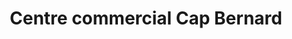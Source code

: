 ---
title: "Centre commercial Cap Bernard"
url: /ville-la-grand/centre-commercial-cap-bernard/
shop: centre commercial
---
